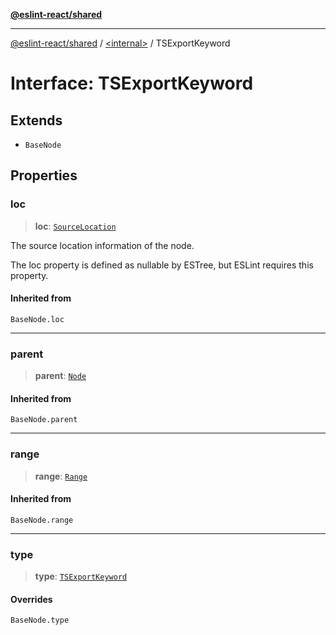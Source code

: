 [**@eslint-react/shared**](../../README.md)

***

[@eslint-react/shared](../../README.md) / [\<internal\>](../README.md) / TSExportKeyword

# Interface: TSExportKeyword

## Extends

- `BaseNode`

## Properties

### loc

> **loc**: [`SourceLocation`](SourceLocation.md)

The source location information of the node.

The loc property is defined as nullable by ESTree, but ESLint requires this property.

#### Inherited from

`BaseNode.loc`

***

### parent

> **parent**: [`Node`](../type-aliases/Node.md)

#### Inherited from

`BaseNode.parent`

***

### range

> **range**: [`Range`](../type-aliases/Range.md)

#### Inherited from

`BaseNode.range`

***

### type

> **type**: [`TSExportKeyword`](../README.md#tsexportkeyword)

#### Overrides

`BaseNode.type`
